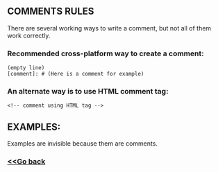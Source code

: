 ## COMMENTS RULES

There are several working ways to write a comment, but not all of them work correctly.

### Recommended cross-platform way to create a comment:
 
    (empty line)
    [comment]: # (Here is a comment for example)


### An alternate way is to use HTML comment tag:
    <!-- comment using HTML tag -->

## EXAMPLES:

[comment]: # (Here is a comment for example)

<!-- comment using HTML tag -->

Examples are invisible because them are comments.

### [<<Go back](/Markdown_syntax.md/)
